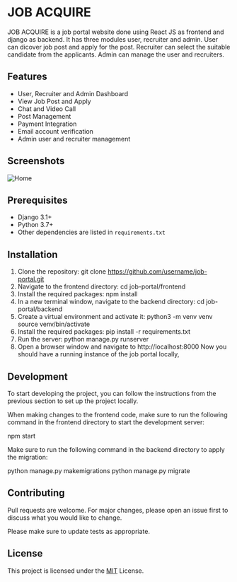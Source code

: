 # JOB ACQUIRE
JOB ACQUIRE is a job portal website done using React JS as frontend and django as backend. It has three modules user, recruiter and admin. User can dicover job post and apply for the post. Recruiter can select the suitable candidate from the applicants. Admin can manage the user and recruiters.
## Features

* User, Recruiter and Admin Dashboard
* View Job Post and Apply
* Chat and Video Call 
* Post Management
* Payment Integration
* Email account verification 
* Admin user and recruiter management

## Screenshots

![Home](https://i.ibb.co/2d66N91/Screenshot-2023-01-10-132830.jpg)

## Prerequisites

* Django 3.1+
* Python 3.7+
* Other dependencies are listed in `requirements.txt`

## Installation

1. Clone the repository:
  git clone https://github.com/username/job-portal.git
2. Navigate to the frontend directory:
  cd job-portal/frontend
3. Install the required packages:
  npm install
4. In a new terminal window, navigate to the backend directory:
  cd job-portal/backend
5. Create a virtual environment and activate it:
   python3 -m venv venv
   source venv/bin/activate
6. Install the required packages:
   pip install -r requirements.txt
7. Run the server:
   python manage.py runserver
8. Open a browser window and navigate to 
  http://localhost:8000
  Now you should have a running instance of the job portal locally,

## Development
To start developing the project, you can follow the instructions from the previous section to set up the project locally.

When making changes to the frontend code, make sure to run the following command in the frontend directory to start the development server:
 
 npm start

Make sure to run the following command in the backend directory to apply the migration:

python manage.py makemigrations
python manage.py migrate



## Contributing

Pull requests are welcome. For major changes, please open an issue first to discuss what you would like to change.

Please make sure to update tests as appropriate.

## License

This project is licensed under the [MIT](https://choosealicense.com/licenses/mit/) License.

